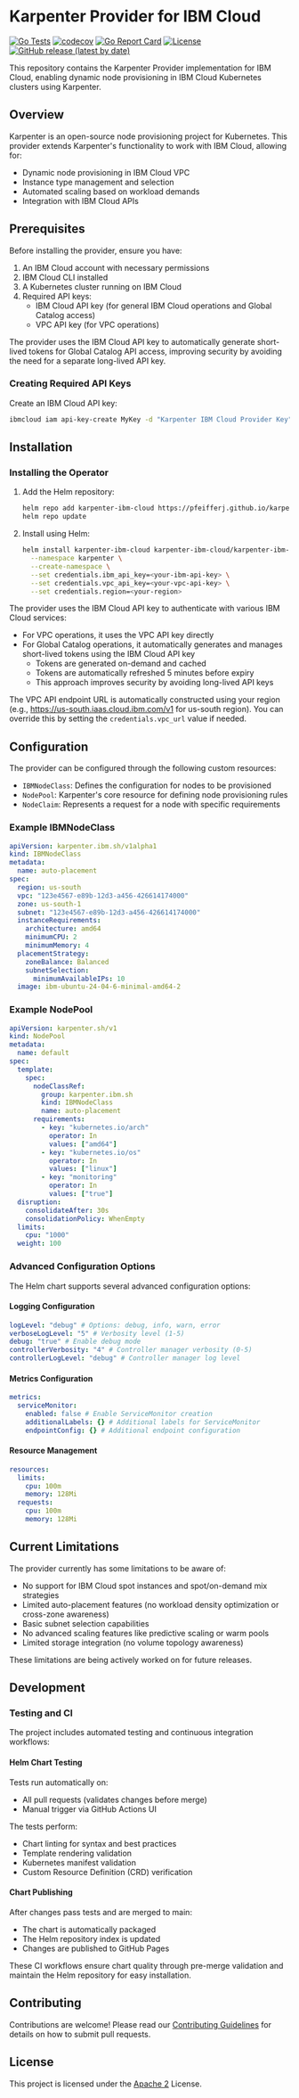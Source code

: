 # Karpenter Provider for IBM Cloud

[![Go Tests](https://github.com/pfeifferj/karpenter-provider-ibm-cloud/actions/workflows/go-test.yaml/badge.svg)](https://github.com/pfeifferj/karpenter-provider-ibm-cloud/actions/workflows/go-test.yaml)
[![codecov](https://codecov.io/github/pfeifferj/karpenter-provider-ibm-cloud/graph/badge.svg?token=VF3SOM6IMR)](https://codecov.io/github/pfeifferj/karpenter-provider-ibm-cloud)
[![Go Report Card](https://goreportcard.com/badge/github.com/pfeifferj/karpenter-provider-ibm-cloud)](https://goreportcard.com/report/github.com/pfeifferj/karpenter-provider-ibm-cloud)
[![License](https://img.shields.io/badge/License-Apache%202.0-blue.svg)](LICENSE)
[![GitHub release (latest by date)](https://img.shields.io/github/v/release/pfeifferj/karpenter-provider-ibm-cloud)](https://github.com/pfeifferj/karpenter-provider-ibm-cloud/releases)

This repository contains the Karpenter Provider implementation for IBM Cloud, enabling dynamic node provisioning in IBM Cloud Kubernetes clusters using Karpenter.

## Overview

Karpenter is an open-source node provisioning project for Kubernetes. This provider extends Karpenter's functionality to work with IBM Cloud, allowing for:

- Dynamic node provisioning in IBM Cloud VPC
- Instance type management and selection
- Automated scaling based on workload demands
- Integration with IBM Cloud APIs

## Prerequisites

Before installing the provider, ensure you have:

1. An IBM Cloud account with necessary permissions
2. IBM Cloud CLI installed
3. A Kubernetes cluster running on IBM Cloud
4. Required API keys:
   - IBM Cloud API key (for general IBM Cloud operations and Global Catalog access)
   - VPC API key (for VPC operations)

The provider uses the IBM Cloud API key to automatically generate short-lived tokens for Global Catalog API access, improving security by avoiding the need for a separate long-lived API key.

### Creating Required API Keys

Create an IBM Cloud API key:

```bash
ibmcloud iam api-key-create MyKey -d "Karpenter IBM Cloud Provider Key" --file key_file
```

## Installation

### Installing the Operator

1. Add the Helm repository:

   ```bash
   helm repo add karpenter-ibm-cloud https://pfeifferj.github.io/karpenter-provider-ibm-cloud/index.yaml
   helm repo update
   ```

2. Install using Helm:
   ```bash
   helm install karpenter-ibm-cloud karpenter-ibm-cloud/karpenter-ibm-cloud \
     --namespace karpenter \
     --create-namespace \
     --set credentials.ibm_api_key=<your-ibm-api-key> \
     --set credentials.vpc_api_key=<your-vpc-api-key> \
     --set credentials.region=<your-region>
   ```

The provider uses the IBM Cloud API key to authenticate with various IBM Cloud services:

- For VPC operations, it uses the VPC API key directly
- For Global Catalog operations, it automatically generates and manages short-lived tokens using the IBM Cloud API key
  - Tokens are generated on-demand and cached
  - Tokens are automatically refreshed 5 minutes before expiry
  - This approach improves security by avoiding long-lived API keys

The VPC API endpoint URL is automatically constructed using your region (e.g., https://us-south.iaas.cloud.ibm.com/v1 for us-south region). You can override this by setting the `credentials.vpc_url` value if needed.

## Configuration

The provider can be configured through the following custom resources:

- `IBMNodeClass`: Defines the configuration for nodes to be provisioned
- `NodePool`: Karpenter's core resource for defining node provisioning rules
- `NodeClaim`: Represents a request for a node with specific requirements

### Example IBMNodeClass

```yaml
apiVersion: karpenter.ibm.sh/v1alpha1
kind: IBMNodeClass
metadata:
  name: auto-placement
spec:
  region: us-south
  vpc: "123e4567-e89b-12d3-a456-426614174000"
  zone: us-south-1
  subnet: "123e4567-e89b-12d3-a456-426614174000"
  instanceRequirements:
    architecture: amd64
    minimumCPU: 2
    minimumMemory: 4
  placementStrategy:
    zoneBalance: Balanced
    subnetSelection:
      minimumAvailableIPs: 10
  image: ibm-ubuntu-24-04-6-minimal-amd64-2
```

### Example NodePool

```yaml
apiVersion: karpenter.sh/v1
kind: NodePool
metadata:
  name: default
spec:
  template:
    spec:
      nodeClassRef:
        group: karpenter.ibm.sh
        kind: IBMNodeClass
        name: auto-placement
      requirements:
        - key: "kubernetes.io/arch"
          operator: In
          values: ["amd64"]
        - key: "kubernetes.io/os"
          operator: In
          values: ["linux"]
        - key: "monitoring"
          operator: In
          values: ["true"]
  disruption:
    consolidateAfter: 30s
    consolidationPolicy: WhenEmpty
  limits:
    cpu: "1000"
  weight: 100
```

### Advanced Configuration Options

The Helm chart supports several advanced configuration options:

#### Logging Configuration

```yaml
logLevel: "debug" # Options: debug, info, warn, error
verboseLogLevel: "5" # Verbosity level (1-5)
debug: "true" # Enable debug mode
controllerVerbosity: "4" # Controller manager verbosity (0-5)
controllerLogLevel: "debug" # Controller manager log level
```

#### Metrics Configuration

```yaml
metrics:
  serviceMonitor:
    enabled: false # Enable ServiceMonitor creation
    additionalLabels: {} # Additional labels for ServiceMonitor
    endpointConfig: {} # Additional endpoint configuration
```

#### Resource Management

```yaml
resources:
  limits:
    cpu: 100m
    memory: 128Mi
  requests:
    cpu: 100m
    memory: 128Mi
```

## Current Limitations

The provider currently has some limitations to be aware of:

- No support for IBM Cloud spot instances and spot/on-demand mix strategies
- Limited auto-placement features (no workload density optimization or cross-zone awareness)
- Basic subnet selection capabilities
- No advanced scaling features like predictive scaling or warm pools
- Limited storage integration (no volume topology awareness)

These limitations are being actively worked on for future releases.

## Development

### Testing and CI

The project includes automated testing and continuous integration workflows:

#### Helm Chart Testing

Tests run automatically on:

- All pull requests (validates changes before merge)
- Manual trigger via GitHub Actions UI

The tests perform:

- Chart linting for syntax and best practices
- Template rendering validation
- Kubernetes manifest validation
- Custom Resource Definition (CRD) verification

#### Chart Publishing

After changes pass tests and are merged to main:

- The chart is automatically packaged
- The Helm repository index is updated
- Changes are published to GitHub Pages

These CI workflows ensure chart quality through pre-merge validation and maintain the Helm repository for easy installation.

## Contributing

Contributions are welcome! Please read our [Contributing Guidelines](CONTRIBUTING.md) for details on how to submit pull requests.

## License

This project is licensed under the [Apache 2](LICENSE) License.
